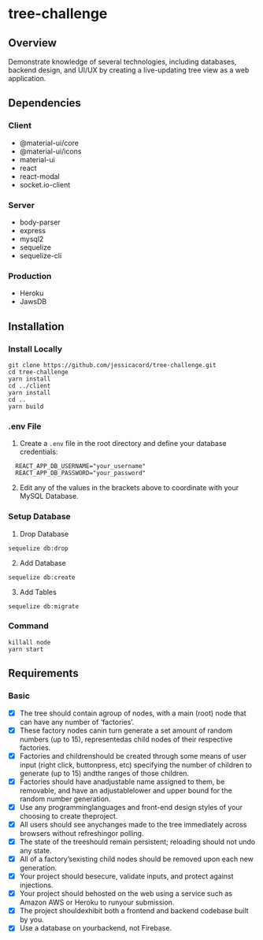 # tree-challenge

## Overview
Demonstrate ​knowledge ​of ​several ​technologies, ​including ​databases, ​backend ​design, ​and ​UI/UX ​by
creating ​a ​live-updating ​tree ​view ​as ​a ​web ​application.

## Dependencies
### Client
* @material-ui/core
* @material-ui/icons
* material-ui
* react
* react-modal
* socket.io-client
### Server
* body-parser
* express
* mysql2
* sequelize
* sequelize-cli
### Production
* Heroku
* JawsDB
## Installation
### Install Locally
```
git clone https://github.com/jessicacord/tree-challenge.git
cd tree-challenge
yarn install
cd ../client
yarn install
cd ..
yarn build
```
### .env File
1. Create a `.env` file in the root directory and define your database credentials:
```
  REACT_APP_DB_USERNAME="your_username"
  REACT_APP_DB_PASSWORD="your_password"
```
2. Edit any of the values in the brackets above to coordinate with your MySQL Database.
### Setup Database
1. Drop Database
```
sequelize db:drop
```
2. Add Database
```
sequelize db:create
```
3. Add Tables
```
sequelize db:migrate
```

### Command
```
killall node
yarn start
```
## Requirements
### Basic
- [x] The ​tree ​should ​contain ​a ​group ​of ​nodes, ​with ​a main ​(root) ​node ​that ​can ​have ​any ​number ​of ‘factories’.
- [x] These ​factory ​nodes ​can ​in ​turn ​generate ​a ​set amount ​of ​random ​numbers ​(up ​to ​15), represented ​as ​child ​nodes ​of ​their ​respective factories.
- [x] Factories ​and ​children ​should ​be ​created through ​some ​means ​of ​user ​input ​(right ​click, button ​press, ​etc) ​specifying ​the ​number ​of children ​to ​generate ​(up ​to ​15) ​and ​the ​ranges ​of those ​children.  
- [x] Factories ​should ​have ​an ​adjustable ​name assigned ​to ​them, ​be ​removable, ​and ​have ​an adjustable ​lower ​and ​upper ​bound ​for ​the random ​number ​generation.
- [x] Use ​any ​programming ​languages ​and front-end ​design ​styles ​of ​your ​choosing ​to create ​the ​project.
- [x] All ​users ​should ​see ​any ​changes ​made ​to the ​tree ​immediately ​across ​browsers without ​refreshing ​or ​polling.
- [x] The ​state ​of ​the ​tree ​should ​remain persistent; ​reloading ​should ​not ​undo ​any state.
- [x] All ​of ​a ​factory’s ​existing ​child ​nodes ​should be ​removed ​upon ​each ​new ​generation.
- [x] Your ​project ​should ​be ​secure, ​validate inputs, ​and ​protect ​against ​injections.
- [x] Your ​project ​should ​be ​hosted ​on ​the ​web using ​a ​service ​such ​as ​Amazon ​AWS ​or Heroku ​to ​run ​your ​submission.
- [x] The ​project ​should ​exhibit ​both ​a ​frontend and ​backend ​codebase ​built ​by ​you.
- [x] Use ​a ​database ​on ​your ​backend, ​not ​Firebase.